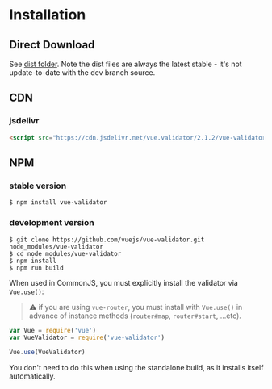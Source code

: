 # Installation

## Direct Download

See [dist folder](https://github.com/vuejs/vue-validator/tree/dev/dist). Note the dist files are always the latest stable - it's not update-to-date with the dev branch source.

## CDN

### jsdelivr

```html
<script src="https://cdn.jsdelivr.net/vue.validator/2.1.2/vue-validator.min.js"></script>
```

## NPM

### stable version

    $ npm install vue-validator

### development version

    $ git clone https://github.com/vuejs/vue-validator.git node_modules/vue-validator
    $ cd node_modules/vue-validator
    $ npm install
    $ npm run build

When used in CommonJS, you must explicitly install the validator via `Vue.use()`:

> :warning: if you are using `vue-router`, you must install with `Vue.use()` in advance of instance methods (`router#map`, `router#start`, ...etc).

```javascript
var Vue = require('vue')
var VueValidator = require('vue-validator')

Vue.use(VueValidator)
```

You don't need to do this when using the standalone build, as it installs itself automatically.
